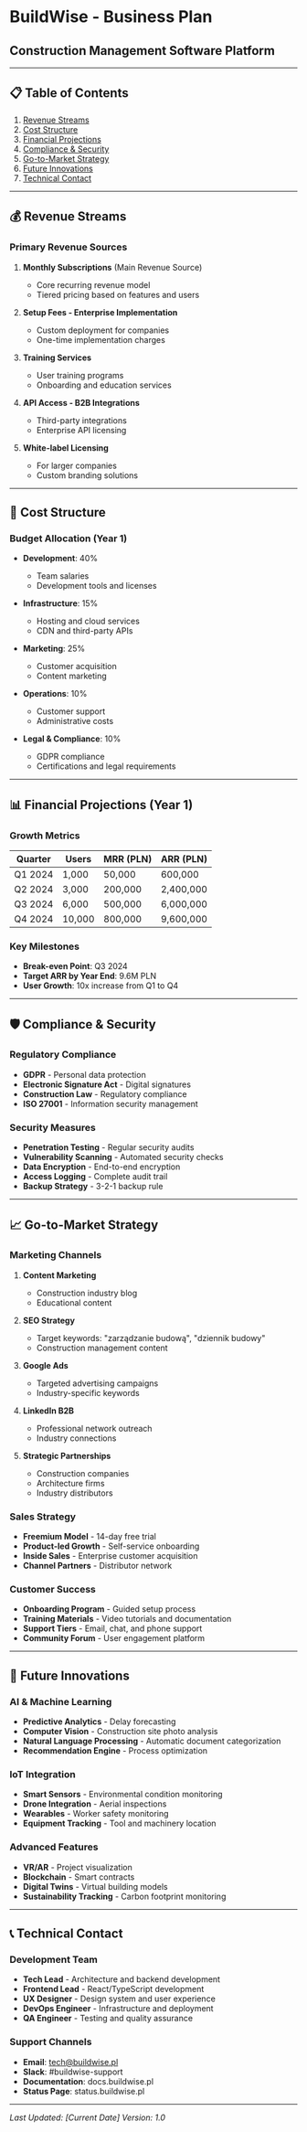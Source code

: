 # BuildWise - Business Plan
## Construction Management Software Platform

---

## 📋 Table of Contents

1. [Revenue Streams](#revenue-streams)
2. [Cost Structure](#cost-structure)
3. [Financial Projections](#financial-projections)
4. [Compliance & Security](#compliance--security)
5. [Go-to-Market Strategy](#go-to-market-strategy)
6. [Future Innovations](#future-innovations)
7. [Technical Contact](#technical-contact)

---

## 💰 Revenue Streams

### Primary Revenue Sources

1. **Monthly Subscriptions** (Main Revenue Source)
   - Core recurring revenue model
   - Tiered pricing based on features and users

2. **Setup Fees - Enterprise Implementation**
   - Custom deployment for companies
   - One-time implementation charges

3. **Training Services**
   - User training programs
   - Onboarding and education services

4. **API Access - B2B Integrations**
   - Third-party integrations
   - Enterprise API licensing

5. **White-label Licensing**
   - For larger companies
   - Custom branding solutions

---

## 💸 Cost Structure

### Budget Allocation (Year 1)

- **Development**: 40%
  - Team salaries
  - Development tools and licenses

- **Infrastructure**: 15%
  - Hosting and cloud services
  - CDN and third-party APIs

- **Marketing**: 25%
  - Customer acquisition
  - Content marketing

- **Operations**: 10%
  - Customer support
  - Administrative costs

- **Legal & Compliance**: 10%
  - GDPR compliance
  - Certifications and legal requirements

---

## 📊 Financial Projections (Year 1)

### Growth Metrics

| Quarter | Users | MRR (PLN) | ARR (PLN) |
|---------|-------|-----------|-----------|
| Q1 2024 | 1,000 | 50,000    | 600,000   |
| Q2 2024 | 3,000 | 200,000   | 2,400,000 |
| Q3 2024 | 6,000 | 500,000   | 6,000,000 |
| Q4 2024 | 10,000| 800,000   | 9,600,000 |

### Key Milestones
- **Break-even Point**: Q3 2024
- **Target ARR by Year End**: 9.6M PLN
- **User Growth**: 10x increase from Q1 to Q4

---

## 🛡️ Compliance & Security

### Regulatory Compliance

- **GDPR** - Personal data protection
- **Electronic Signature Act** - Digital signatures
- **Construction Law** - Regulatory compliance
- **ISO 27001** - Information security management

### Security Measures

- **Penetration Testing** - Regular security audits
- **Vulnerability Scanning** - Automated security checks
- **Data Encryption** - End-to-end encryption
- **Access Logging** - Complete audit trail
- **Backup Strategy** - 3-2-1 backup rule

---

## 📈 Go-to-Market Strategy

### Marketing Channels

1. **Content Marketing**
   - Construction industry blog
   - Educational content

2. **SEO Strategy**
   - Target keywords: "zarządzanie budową", "dziennik budowy"
   - Construction management content

3. **Google Ads**
   - Targeted advertising campaigns
   - Industry-specific keywords

4. **LinkedIn B2B**
   - Professional network outreach
   - Industry connections

5. **Strategic Partnerships**
   - Construction companies
   - Architecture firms
   - Industry distributors

### Sales Strategy

- **Freemium Model** - 14-day free trial
- **Product-led Growth** - Self-service onboarding
- **Inside Sales** - Enterprise customer acquisition
- **Channel Partners** - Distributor network

### Customer Success

- **Onboarding Program** - Guided setup process
- **Training Materials** - Video tutorials and documentation
- **Support Tiers** - Email, chat, and phone support
- **Community Forum** - User engagement platform

---

## 🔮 Future Innovations

### AI & Machine Learning

- **Predictive Analytics** - Delay forecasting
- **Computer Vision** - Construction site photo analysis
- **Natural Language Processing** - Automatic document categorization
- **Recommendation Engine** - Process optimization

### IoT Integration

- **Smart Sensors** - Environmental condition monitoring
- **Drone Integration** - Aerial inspections
- **Wearables** - Worker safety monitoring
- **Equipment Tracking** - Tool and machinery location

### Advanced Features

- **VR/AR** - Project visualization
- **Blockchain** - Smart contracts
- **Digital Twins** - Virtual building models
- **Sustainability Tracking** - Carbon footprint monitoring

---

## 📞 Technical Contact

### Development Team

- **Tech Lead** - Architecture and backend development
- **Frontend Lead** - React/TypeScript development
- **UX Designer** - Design system and user experience
- **DevOps Engineer** - Infrastructure and deployment
- **QA Engineer** - Testing and quality assurance

### Support Channels

- **Email**: tech@buildwise.pl
- **Slack**: #buildwise-support
- **Documentation**: docs.buildwise.pl
- **Status Page**: status.buildwise.pl

---

*Last Updated: [Current Date]*
*Version: 1.0*
